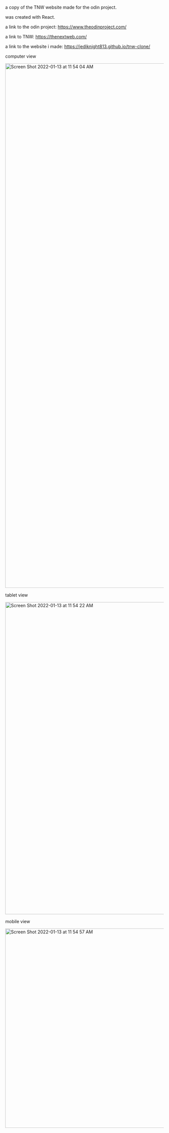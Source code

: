 a copy of the TNW website made for the odin project.

was created with React.

a link to the odin project: https://www.theodinproject.com/

a link to TNW: https://thenextweb.com/

a link to the website i made: https://jediknight813.github.io/tnw-clone/

computer view

 <img width="1660" alt="Screen Shot 2022-01-13 at 11 54 04 AM" src="https://user-images.githubusercontent.com/17935336/149383463-9e95a29d-684f-4086-9522-7579ad2e1ef1.png">
 
tablet view

<img width="988" alt="Screen Shot 2022-01-13 at 11 54 22 AM" src="https://user-images.githubusercontent.com/17935336/149383478-5342e846-c75b-4bb5-8887-83f6e3fc04a9.png">

mobile view

<img width="631" alt="Screen Shot 2022-01-13 at 11 54 57 AM" src="https://user-images.githubusercontent.com/17935336/149383513-b0b12b70-f23f-44d3-ad7d-5f487641a361.png">
